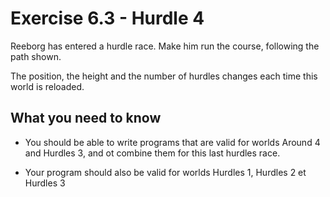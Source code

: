 # Exercise 6.3 - Hurdle 4

Reeborg has entered a hurdle race. Make him run the course, following the path shown.

The position, the height and the number of hurdles changes each time this world is reloaded.

## What you need to know

- You should be able to write programs that are valid for worlds Around 4 and Hurdles 3, and ot combine them for this
  last hurdles race.

- Your program should also be valid for worlds Hurdles 1, Hurdles 2 et Hurdles 3